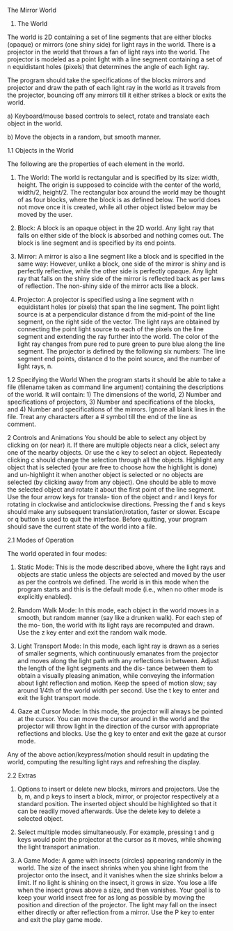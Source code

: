 The Mirror World


1. The World

The world is 2D containing a set of line segments that are either blocks (opaque) or mirrors (one shiny side) for light rays in the world. There is a projector in the world that throws a fan of light rays into the world. The projector is modeled as a point light with a line segment containing a set of n equidistant holes (pixels) that determines the angle of each light ray.

The program should take the specifications of the blocks mirrors and projector and draw the path of each light ray in the world as it travels from the projector, bouncing off any mirrors till it either strikes a block or exits the world.

a) Keyboard/mouse based controls to select, rotate and translate each object in the world.

b) Move the objects in a random, but smooth manner.

1.1 Objects in the World

The following are the properties of each element in the world.
1. The World: The world is rectangular and is specified by its size: width, height. The origin is supposed to coincide with the center of the world, width/2, height/2. The rectangular box around the world may be thought of as four blocks, where the block is as defined below. The world does not move once it is created, while all other object listed below may be moved by the user.

2. Block: A block is an opaque object in the 2D world. Any light ray that falls on either side of the block is absorbed and nothing comes out. The block is line segment and is specified by its end points.

3. Mirror: A mirror is also a line segment like a block
and is specified in the same way: However, unlike a block, one side of the mirror is shiny and is perfectly reflective, while the other side is perfectly opaque. Any light ray that falls on the shiny side of the mirror is reflected back as per laws of reflection. The non-shiny side of the mirror acts like a block. 

4. Projector: A projector is specified using a line segment with n equidistant holes (or pixels) that span the line segment. The point light source is at a perpendicular distance d from the mid-point of the line segment, on the right side of the vector. The light rays are obtained by connecting the point light source to each of the pixels on the line segment and extending the ray further into the world. The color of the light ray changes from pure red to pure green to pure blue along the line segment. The projector is defined by the following six numbers: The line segment end points, distance d to the point source, and the number of light rays, n.

1.2 Specifying the World
When the program starts it should be able to take a file (filename taken as command line argument) containing the descriptions of the world. It will contain: 1) The dimensions of the world, 2) Number and specifications of projectors, 3) Number and specifications of the blocks, and 4) Number and specifications of the mirrors. Ignore all blank lines in the file. Treat any characters after a # symbol till the end of the line as comment.

2 Controls and Animations
You should be able to select any object by clicking on (or near) it. If there are multiple objects near a click, select any one of the nearby objects. Or use the c key to select an object. Repeatedly clicking c should change the selection through all the objects. Highlight any object that is selected (your are free to choose how the highlight is done) and un-highlight it when another object is selected or no objects are selected (by clicking away from any object). One should be able to move the selected object and rotate it about the first point
of the line segment. Use the four arrow keys for transla- tion of the object and r and l keys for rotating in clockwise and anticlockwise directions. Pressing the f and s keys should make any subsequent translation/rotation, faster or slower. Escape or q button is used to quit the interface. Before quitting, your program should save the current state of the world into a file.

2.1 Modes of Operation

The world operated in four modes:

1. Static Mode: This is the mode described above, where the light rays and objects are static unless the objects are selected and moved by the user as per the controls we defined. The world is in this mode when the program starts and this is the default mode (i.e., when no other mode is explicitly enabled).

2. Random Walk Mode: In this mode, each object in the world moves in a smooth, but random manner (say like a drunken walk). For each step of the mo- tion, the world with its light rays are recomputed and drawn. Use the z key enter and exit the random walk mode.

3. Light Transport Mode: In this mode, each light ray is drawn as a series of smaller segments, which continuously emanates from the projector and moves along the light path with any reflections in between. Adjust the length of the light segments and the dis- tance between them to obtain a visually pleasing animation, while conveying the information about light reflection and motion. Keep the speed of motion slow; say around 1/4th of the world width per second. Use the t key to enter and exit the light transport mode.

4. Gaze at Cursor Mode: In this mode, the projector will always be pointed at the cursor. You can move the cursor around in the world and the projector will throw light in the direction of the cursor with appropriate reflections and blocks. Use the g key to enter and exit the gaze at cursor mode.

Any of the above action/keypress/motion should result in updating the world, computing the resulting light rays and refreshing the display.






2.2 Extras

1. Options to insert or delete new blocks, mirrors and projectors. Use the b, m, and p keys to insert a block, mirror, or projector respectively at a standard position. The inserted object should be highlighted so that it can be readily moved afterwards. Use the delete key to delete a selected object.

2. Select multiple modes simultaneously. For example, pressing t and g keys would point the projector at the cursor as it moves, while showing the light transport animation.

3. A Game Mode: A game with insects (circles) appearing randomly in the world. The size of the insect shrinks when you shine light from the projector onto the insect, and it vanishes when the size shrinks below a limit. If no light is shining on the insect, it grows in size. You lose a life when the insect grows above a size, and then vanishes. Your goal is to keep your world insect free for as long as possible by moving the position and direction of the projector. The light may fall on the insect either directly or after reflection from a mirror. Use the P key to enter and exit the play game mode.
